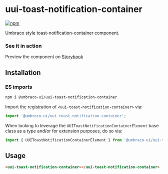# uui-toast-notification-container

[![npm](https://img.shields.io/npm/v/@umbraco-ui/uui-toast-notification-container?logoColor=%231B264F)](https://www.npmjs.com/package/@umbraco-ui/uui-toast-notification-container)

Umbraco style toast-notification-container component.

### See it in action

Preview the component on [Storybook](https://uui.umbraco.com/?path=/docs/uui-toast-notification-container--docs)

## Installation

### ES imports

```zsh
npm i @umbraco-ui/uui-toast-notification-container
```

Import the registration of `<uui-toast-notification-container>` via:

```javascript
import '@umbraco-ui/uui-toast-notification-container';
```

When looking to leverage the `UUIToastNotificationContainerElement` base class as a type and/or for extension purposes, do so via:

```javascript
import { UUIToastNotificationContainerElement } from '@umbraco-ui/uui-toast-notification-container';
```

## Usage

```html
<uui-toast-notification-container></uui-toast-notification-container>
```
